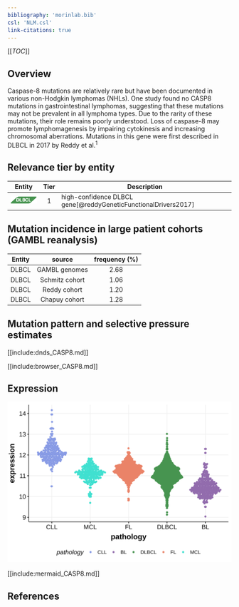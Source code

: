 ```yaml
---
bibliography: 'morinlab.bib'
csl: 'NLM.csl'
link-citations: true
---
```

[[_TOC_]]

## Overview

Caspase-8 mutations are relatively rare but have been documented in various non-Hodgkin lymphomas (NHLs). One study found no CASP8 mutations in gastrointestinal lymphomas, suggesting that these mutations may not be prevalent in all lymphoma types. Due to the rarity of these mutations, their role remains poorly understood. Loss of caspase-8 may promote lymphomagenesis by impairing cytokinesis and increasing chromosomal aberrations.
Mutations in this gene were first described in DLBCL in 2017 by Reddy et al.<sup>1</sup>


## Relevance tier by entity

|Entity|Tier|Description               |
|:------:|:----:|--------------------------|
|![DLBCL](images/icons/DLBCL_tier1.png) |1   |high-confidence DLBCL gene[@reddyGeneticFunctionalDrivers2017]|

## Mutation incidence in large patient cohorts (GAMBL reanalysis)

|Entity|source        |frequency (%)|
|:------:|:--------------:|:-------------:|
|DLBCL |GAMBL genomes |2.68         |
|DLBCL |Schmitz cohort|1.06         |
|DLBCL |Reddy cohort  |1.20         |
|DLBCL |Chapuy cohort |1.28         |

## Mutation pattern and selective pressure estimates

[[include:dnds_CASP8.md]]




[[include:browser_CASP8.md]]

## Expression
![](images/gene_expression/CASP8_by_pathology.svg)

[[include:mermaid_CASP8.md]]

## References


<!-- ORIGIN: reddyGeneticFunctionalDrivers2017 -->
<!-- DLBCL: reddyGeneticFunctionalDrivers2017 -->
